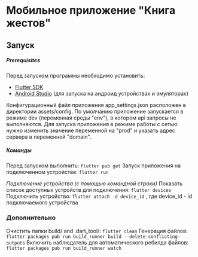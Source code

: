 
# Мобильное приложение "Книга жестов"

## Запуск

##### Prerequisites

Перед запуском программы необходимо установить:

- [Flutter SDK](https://docs.flutter.dev/get-started/install)
- [Android Studio](https://developer.android.com/studio) (для запуска на андроид устройствах и эмуляторах)

Конфигурационный файл приложения app_settings.json расположен в директории assets/config. По умолчанию приложение запускается в режиме dev (переменная среды "env"), в котором api запросы не выполняются. Для запуска приложения в режиме работы с сетью нужно изменить значение переменной на "prod" и указать адрес сервера в переменной "domain".

##### Команды

Перед запуском выполнить:
`flutter pub get`
Запуск приложения на подключенном устройстве:
`flutter run`

*Подключение устройства (с помощью командной строки)*
Показать список доступных устройств для подключения:
`flutter devices`
Подключить устройство:
`flutter attach -d device_id` ,  где device_id - id подключаемого устройства

### Дополнительно

Очистить папки  build/ and .dart_tool/:
`flutter clean`
Генерация файлов:
`flutter packages pub run build_runner build --delete-conflicting-outputs`
Включить наблюдатель для автоматического ребилда файлов:
`flutter packages pub run build_runner watch`
